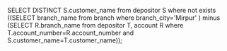 SELECT DISTINCT S.customer_name from depositor S where not exists ((SELECT branch_name from branch where branch_city='Mirpur' )
minus (SELECT R.branch_name from depositor T, account R where T.account_number=R.account_number and S.customer_name=T.customer_name));
